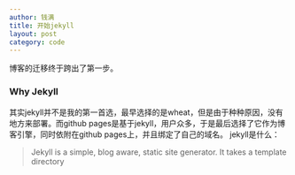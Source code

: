 ```yaml
---
author: 钱满
title: 开始jekyll
layout: post
category: code
---
```


博客的迁移终于跨出了第一步。
### Why Jekyll
其实jekyll并不是我的第一首选，最早选择的是wheat，但是由于种种原因，没有地方来部署。而github pages是基于jekyll，用户众多，于是最后选择了它作为博客引擎，同时依附在github pages上，并且绑定了自己的域名。
jekyll是什么：
> Jekyll is a simple, blog aware, static site generator. It takes a template directory